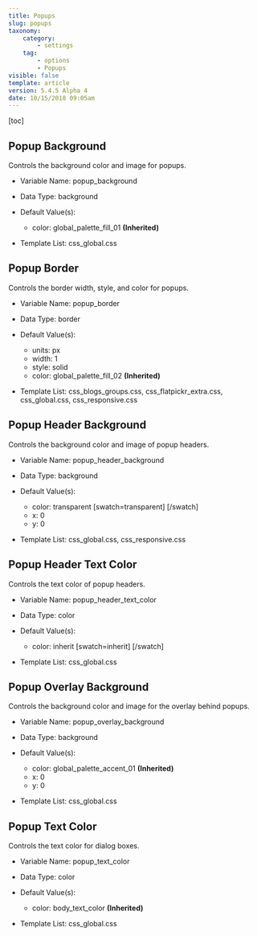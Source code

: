 ```yaml
---
title: Popups
slug: popups
taxonomy:
    category:
        - settings
    tag:
        - options
        - Popups
visible: false
template: article
version: 5.4.5 Alpha 4
date: 10/15/2018 09:05am
---
```




[toc]

## Popup Background

Controls the background color and image for popups.

- Variable Name: popup_background
- Data Type: background
- Default Value(s):
  - color: global_palette_fill_01 **(Inherited)**

- Template List: css_global.css

## Popup Border

Controls the border width, style, and color for popups.

- Variable Name: popup_border
- Data Type: border
- Default Value(s):
  - units: px
  - width: 1
  - style: solid
  - color: global_palette_fill_02 **(Inherited)**

- Template List: css_blogs_groups.css, css_flatpickr_extra.css, css_global.css, css_responsive.css

## Popup Header Background

Controls the background color and image of popup headers.

- Variable Name: popup_header_background
- Data Type: background
- Default Value(s):
  - color: transparent [swatch=transparent]  [/swatch]
  - x: 0
  - y: 0

- Template List: css_global.css, css_responsive.css

## Popup Header Text Color

Controls the text color of popup headers.

- Variable Name: popup_header_text_color
- Data Type: color
- Default Value(s):
  - color: inherit [swatch=inherit]  [/swatch]

- Template List: css_global.css

## Popup Overlay Background

Controls the background color and image for the overlay behind popups.

- Variable Name: popup_overlay_background
- Data Type: background
- Default Value(s):
  - color: global_palette_accent_01 **(Inherited)**
  - x: 0
  - y: 0

- Template List: css_global.css

## Popup Text Color

Controls the text color for dialog boxes.

- Variable Name: popup_text_color
- Data Type: color
- Default Value(s):
  - color: body_text_color **(Inherited)**

- Template List: css_global.css

